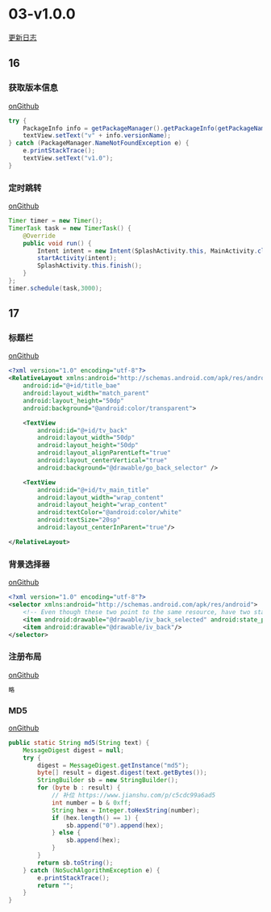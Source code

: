 # 03-v1.0.0

[更新日志](https://github.com/moreant/gdmec-bxg/blob/master/CHANGELOG.md#100-2020-05-28)



## 16

### 获取版本信息

[onGithub](https://github.com/moreant/gdmec-bxg/blob/2cf554b95e8860cc4abaced188caf94cf3267234/app/src/main/java/top/yeek/gdmec_boxuegu/activity/SplashActivity.java#L34-L40)

```java
try {
    PackageInfo info = getPackageManager().getPackageInfo(getPackageName(), 0);
    textView.setText("v" + info.versionName);
} catch (PackageManager.NameNotFoundException e) {
    e.printStackTrace();
    textView.setText("v1.0");
}
```



### 定时跳转

[onGithub](https://github.com/moreant/gdmec-bxg/blob/2cf554b95e8860cc4abaced188caf94cf3267234/app/src/main/java/top/yeek/gdmec_boxuegu/activity/SplashActivity.java#L41-L49)

```java
Timer timer = new Timer();
TimerTask task = new TimerTask() {
    @Override
    public void run() {
        Intent intent = new Intent(SplashActivity.this, MainActivity.class);
        startActivity(intent);
        SplashActivity.this.finish();
    }
};
timer.schedule(task,3000);
```



## 17

### 标题栏

[onGithub](https://github.com/moreant/gdmec-bxg/blob/0d4f6f18a6c74fbc0b3233c57a0c27df3326f42c/app/src/main/res/layout/main_title_bar.xml)

```xml  
<?xml version="1.0" encoding="utf-8"?>
<RelativeLayout xmlns:android="http://schemas.android.com/apk/res/android"
    android:id="@+id/title_bae"
    android:layout_width="match_parent"
    android:layout_height="50dp"
    android:background="@android:color/transparent">

    <TextView
        android:id="@+id/tv_back"
        android:layout_width="50dp"
        android:layout_height="50dp"
        android:layout_alignParentLeft="true"
        android:layout_centerVertical="true"
        android:background="@drawable/go_back_selector" />

    <TextView
        android:id="@+id/tv_main_title"
        android:layout_width="wrap_content"
        android:layout_height="wrap_content"
        android:textColor="@android:color/white"
        android:textSize="20sp"
        android:layout_centerInParent="true"/>

</RelativeLayout>
```



### 背景选择器

[onGithub](https://github.com/moreant/gdmec-bxg/blob/da3b7389fd399dc60a6a5b0be317448b82611287/app/src/main/res/drawable-v24/go_back_selector.xml)

```xml
<?xml version="1.0" encoding="utf-8"?>
<selector xmlns:android="http://schemas.android.com/apk/res/android">
    <!-- Even though these two point to the same resource, have two states so the drawable will invalidate itself when coming out of pressed state. -->
    <item android:drawable="@drawable/iv_back_selected" android:state_pressed="true"/>
    <item android:drawable="@drawable/iv_back"/>
</selector>
```



### 注册布局

[onGithub](https://github.com/moreant/gdmec-bxg/blob/6d9b75adab3fb533858d29ac3bb9d1bf5ad706b1/app/src/main/res/layout/activity_register.xml)

```xml
略
```



### MD5

[onGithub](https://github.com/moreant/gdmec-bxg/blob/92459b00506d18b037f5088443d8738829405813/app/src/main/java/top/yeek/gdmec_boxuegu/utils/MD5Utils.java)

```java
public static String md5(String text) {
    MessageDigest digest = null;
    try {
        digest = MessageDigest.getInstance("md5");
        byte[] result = digest.digest(text.getBytes());
        StringBuilder sb = new StringBuilder();
        for (byte b : result) {
            // 补位 https://www.jianshu.com/p/c5cdc99a6ad5
            int number = b & 0xff;
            String hex = Integer.toHexString(number);
            if (hex.length() == 1) {
                sb.append("0").append(hex);
            } else {
                sb.append(hex);
            }
        }
        return sb.toString();
    } catch (NoSuchAlgorithmException e) {
        e.printStackTrace();
        return "";
    }
}
```


